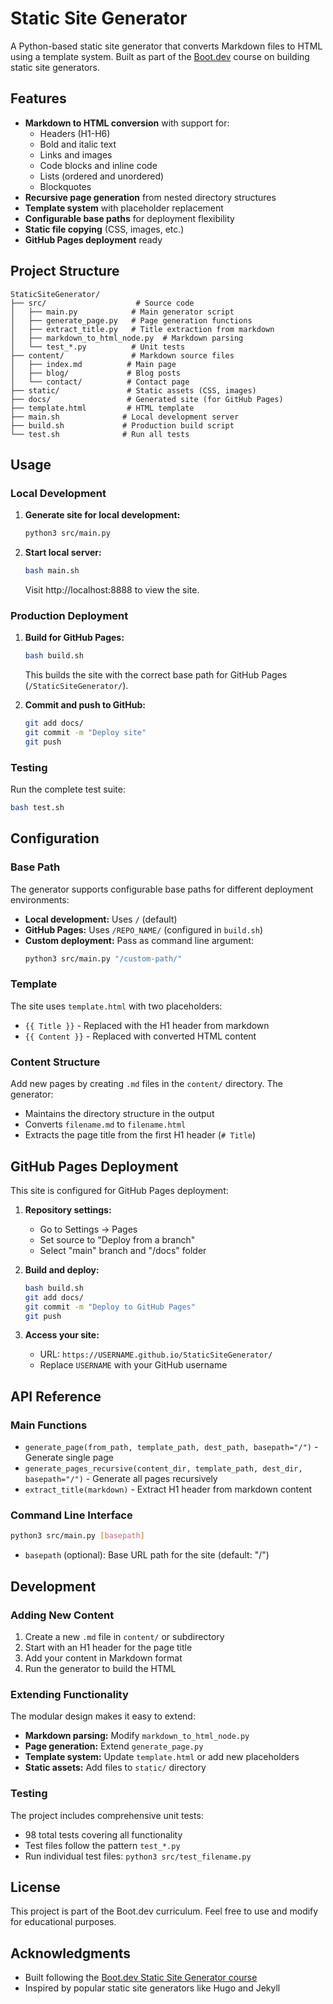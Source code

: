 # Static Site Generator

A Python-based static site generator that converts Markdown files to HTML using a template system. Built as part of the [Boot.dev](https://boot.dev) course on building static site generators.

## Features

- **Markdown to HTML conversion** with support for:
  - Headers (H1-H6)
  - Bold and italic text
  - Links and images
  - Code blocks and inline code
  - Lists (ordered and unordered)
  - Blockquotes
- **Recursive page generation** from nested directory structures
- **Template system** with placeholder replacement
- **Configurable base paths** for deployment flexibility
- **Static file copying** (CSS, images, etc.)
- **GitHub Pages deployment** ready

## Project Structure

```
StaticSiteGenerator/
├── src/                    # Source code
│   ├── main.py            # Main generator script
│   ├── generate_page.py   # Page generation functions
│   ├── extract_title.py   # Title extraction from markdown
│   ├── markdown_to_html_node.py  # Markdown parsing
│   └── test_*.py          # Unit tests
├── content/               # Markdown source files
│   ├── index.md          # Main page
│   ├── blog/             # Blog posts
│   └── contact/          # Contact page
├── static/               # Static assets (CSS, images)
├── docs/                 # Generated site (for GitHub Pages)
├── template.html         # HTML template
├── main.sh              # Local development server
├── build.sh             # Production build script
└── test.sh              # Run all tests
```

## Usage

### Local Development

1. **Generate site for local development:**
   ```bash
   python3 src/main.py
   ```

2. **Start local server:**
   ```bash
   bash main.sh
   ```
   Visit http://localhost:8888 to view the site.

### Production Deployment

1. **Build for GitHub Pages:**
   ```bash
   bash build.sh
   ```
   This builds the site with the correct base path for GitHub Pages (`/StaticSiteGenerator/`).

2. **Commit and push to GitHub:**
   ```bash
   git add docs/
   git commit -m "Deploy site"
   git push
   ```

### Testing

Run the complete test suite:
```bash
bash test.sh
```

## Configuration

### Base Path

The generator supports configurable base paths for different deployment environments:

- **Local development:** Uses `/` (default)
- **GitHub Pages:** Uses `/REPO_NAME/` (configured in `build.sh`)
- **Custom deployment:** Pass as command line argument:
  ```bash
  python3 src/main.py "/custom-path/"
  ```

### Template

The site uses `template.html` with two placeholders:
- `{{ Title }}` - Replaced with the H1 header from markdown
- `{{ Content }}` - Replaced with converted HTML content

### Content Structure

Add new pages by creating `.md` files in the `content/` directory. The generator:
- Maintains the directory structure in the output
- Converts `filename.md` to `filename.html`
- Extracts the page title from the first H1 header (`# Title`)

## GitHub Pages Deployment

This site is configured for GitHub Pages deployment:

1. **Repository settings:**
   - Go to Settings → Pages
   - Set source to "Deploy from a branch"
   - Select "main" branch and "/docs" folder

2. **Build and deploy:**
   ```bash
   bash build.sh
   git add docs/
   git commit -m "Deploy to GitHub Pages"
   git push
   ```

3. **Access your site:**
   - URL: `https://USERNAME.github.io/StaticSiteGenerator/`
   - Replace `USERNAME` with your GitHub username

## API Reference

### Main Functions

- `generate_page(from_path, template_path, dest_path, basepath="/")` - Generate single page
- `generate_pages_recursive(content_dir, template_path, dest_dir, basepath="/")` - Generate all pages recursively
- `extract_title(markdown)` - Extract H1 header from markdown content

### Command Line Interface

```bash
python3 src/main.py [basepath]
```

- `basepath` (optional): Base URL path for the site (default: "/")

## Development

### Adding New Content

1. Create a new `.md` file in `content/` or subdirectory
2. Start with an H1 header for the page title
3. Add your content in Markdown format
4. Run the generator to build the HTML

### Extending Functionality

The modular design makes it easy to extend:

- **Markdown parsing:** Modify `markdown_to_html_node.py`
- **Page generation:** Extend `generate_page.py`
- **Template system:** Update `template.html` or add new placeholders
- **Static assets:** Add files to `static/` directory

### Testing

The project includes comprehensive unit tests:
- 98 total tests covering all functionality
- Test files follow the pattern `test_*.py`
- Run individual test files: `python3 src/test_filename.py`

## License

This project is part of the Boot.dev curriculum. Feel free to use and modify for educational purposes.

## Acknowledgments

- Built following the [Boot.dev Static Site Generator course](https://www.boot.dev/courses/build-static-site-generator-python)
- Inspired by popular static site generators like Hugo and Jekyll
